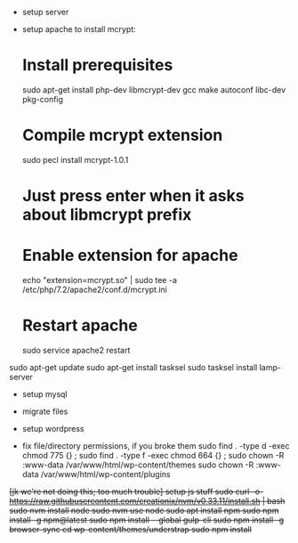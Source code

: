 - setup server
- setup apache
to install mcrypt:
	# Install prerequisites
	sudo apt-get install php-dev libmcrypt-dev gcc make autoconf libc-dev pkg-config

	# Compile mcrypt extension
	sudo pecl install mcrypt-1.0.1
	# Just press enter when it asks about libmcrypt prefix

	# Enable extension for apache
	echo "extension=mcrypt.so" | sudo tee -a /etc/php/7.2/apache2/conf.d/mcrypt.ini

	# Restart apache
	sudo service apache2 restart


sudo apt-get update
sudo apt-get install tasksel
sudo tasksel install lamp-server
- setup mysql
- migrate files
- setup wordpress

- fix file/directory permissions, if you broke them
sudo find . -type d -exec chmod 775 {} \;
sudo find . -type f -exec chmod 664 {} \;
sudo chown -R :www-data /var/www/html/wp-content/themes
sudo chown -R :www-data /var/www/html/wp-content/plugins








~~[jk we're not doing this; too much trouble]
setup js stuff
	sudo curl -o- https://raw.githubusercontent.com/creationix/nvm/v0.33.11/install.sh | bash
	sudo nvm install node
		sudo nvm use node
	sudo apt install npm
	sudo npm install -g npm@latest
	sudo npm install --global gulp-cli
	sudo npm install -g browser-sync
	cd wp-content/themes/understrap
	sudo npm install~~